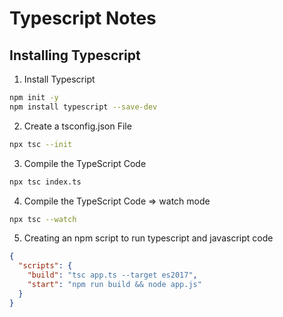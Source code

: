 # Typescript Notes

## Installing Typescript

1. Install Typescript

```bash
npm init -y
npm install typescript --save-dev

```

2. Create a tsconfig.json File

```bash
npx tsc --init

```

3.  Compile the TypeScript Code

```bash
npx tsc index.ts
```

4. Compile the TypeScript Code => watch mode

```bash
npx tsc --watch

```

5. Creating an npm script to run typescript and javascript code

```json
{
  "scripts": {
    "build": "tsc app.ts --target es2017",
    "start": "npm run build && node app.js"
  }
}
```
